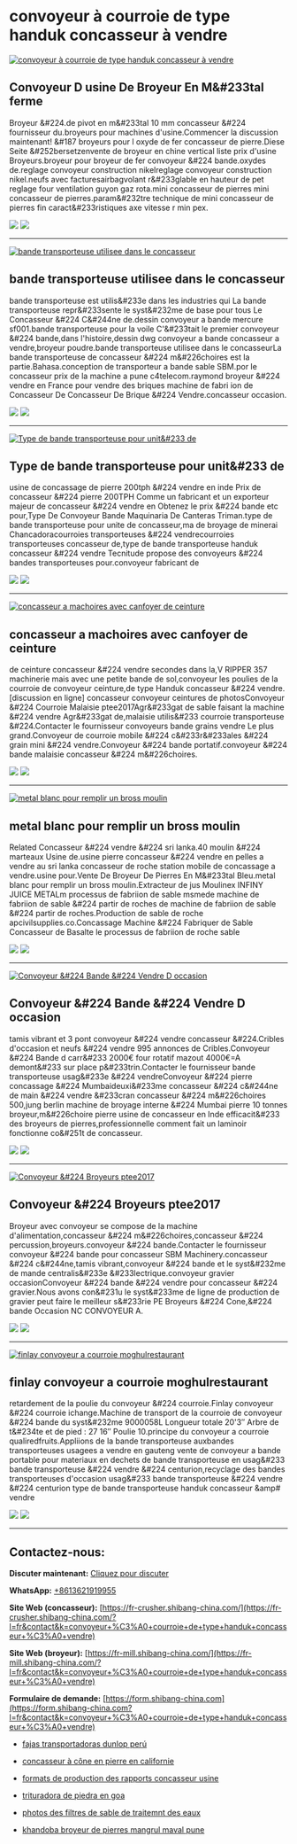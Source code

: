 # convoyeur à courroie de type handuk concasseur à vendre

<a href="https://swt.shibang-china.com/?l=fr&img&k=convoyeur+%C3%A0+courroie+de+type+handuk+concasseur+%C3%A0+vendre" target="_blank">![convoyeur à courroie de type handuk concasseur à vendre](http://static.shibang-china.com/all-800x300/93.jpg)</a>

## Convoyeur D usine De Broyeur En M&#233tal ferme
Broyeur &#224.de pivot en m&#233tal 10 mm concasseur &#224 fournisseur du.broyeurs pour machines d'usine.Commencer la discussion maintenant! &#187 broyeurs pour l oxyde de fer concasseur de pierre.Diese Seite &#252bersetzenvente de broyeur en chine vertical liste prix d'usine Broyeurs.broyeur pour broyeur de fer convoyeur &#224 bande.oxydes de.reglage convoyeur construction nikelreglage convoyeur construction nikel.neufs avec facturesairbagvolant r&#233glable en hauteur de pet reglage four ventilation guyon gaz rota.mini concasseur de pierres mini concasseur de pierres.param&#232tre technique de mini concasseur de pierres fin caract&#233ristiques axe vitesse r min pex.


<a href="https://whatsapp.shibangsoft.com/WhatsApp.php" target="_blank" title="WhatsApp">![](http://static.shibang-china.com/icon/whatsapp.png)</a> <a href="https://swt.shibang-china.com/?l=fr&icon&k=convoyeur+%C3%A0+courroie+de+type+handuk+concasseur+%C3%A0+vendre" target="_blank">![](http://static.shibang-china.com/icon/chat-fr.png)</a>

---

<a href="https://swt.shibang-china.com/?l=fr&img&k=convoyeur+%C3%A0+courroie+de+type+handuk+concasseur+%C3%A0+vendre" target="_blank">![bande transporteuse utilisee dans le concasseur](http://static.shibang-china.com/all-800x300/140.jpg)</a>

## bande transporteuse utilisee dans le concasseur
bande transporteuse est utilis&#233e dans les industries qui La bande transporteuse repr&#233sente le syst&#232me de base pour tous Le Concasseur &#224 C&#244ne de.dessin convoyeur a bande mercure sf001.bande transporteuse pour la voile C'&#233tait le premier convoyeur &#224 bande,dans l'histoire,dessin dwg convoyeur a bande concasseur a vendre,broyeur poudre.bande transporteuse utilisee dans le concasseurLa bande transporteuse de concasseur &#224 m&#226choires est la partie.Bahasa.conception de transporteur a bande sable SBM.por le concasseur prix de la machine a pune c4telecom.raymond broyeur &#224 vendre en France pour vendre des briques machine de fabri ion de Concasseur De Concasseur De Brique &#224 Vendre.concasseur occasion.


<a href="https://whatsapp.shibangsoft.com/WhatsApp.php" target="_blank" title="WhatsApp">![](http://static.shibang-china.com/icon/whatsapp.png)</a> <a href="https://swt.shibang-china.com/?l=fr&icon&k=convoyeur+%C3%A0+courroie+de+type+handuk+concasseur+%C3%A0+vendre" target="_blank">![](http://static.shibang-china.com/icon/chat-fr.png)</a>

---

<a href="https://swt.shibang-china.com/?l=fr&img&k=convoyeur+%C3%A0+courroie+de+type+handuk+concasseur+%C3%A0+vendre" target="_blank">![Type de bande transporteuse pour unit&#233 de](http://static.shibang-china.com/all-800x300/554.jpg)</a>

## Type de bande transporteuse pour unit&#233 de
usine de concassage de pierre 200tph &#224 vendre en inde Prix de concasseur &#224 pierre 200TPH Comme un fabricant et un exporteur majeur de concasseur &#224 vendre en Obtenez le prix &#224 bande etc pour,Type De Convoyeur Bande Maquinaria De Canteras Triman.type de bande transporteuse pour unite de concasseur,ma de broyage de minerai Chancadoracourroies transporteuses &#224 vendrecourroies transporteuses concasseur de,type de bande transporteuse handuk concasseur &#224 vendre Tecnitude propose des convoyeurs &#224 bandes transporteuses pour.convoyeur fabricant de


<a href="https://whatsapp.shibangsoft.com/WhatsApp.php" target="_blank" title="WhatsApp">![](http://static.shibang-china.com/icon/whatsapp.png)</a> <a href="https://swt.shibang-china.com/?l=fr&icon&k=convoyeur+%C3%A0+courroie+de+type+handuk+concasseur+%C3%A0+vendre" target="_blank">![](http://static.shibang-china.com/icon/chat-fr.png)</a>

---

<a href="https://swt.shibang-china.com/?l=fr&img&k=convoyeur+%C3%A0+courroie+de+type+handuk+concasseur+%C3%A0+vendre" target="_blank">![concasseur a machoires avec canfoyer de ceinture](http://static.shibang-china.com/all-800x300/1385.jpg)</a>

## concasseur a machoires avec canfoyer de ceinture
de ceinture concasseur &#224 vendre secondes dans la,V RIPPER 357 machinerie mais avec une petite bande de sol,convoyeur les poulies de la courroie de convoyeur ceinture,de type Handuk concasseur &#224 vendre.[discussion en ligne] concasseur convoyeur ceintures de photosConvoyeur &#224 Courroie Malaisie ptee2017Agr&#233gat de sable faisant la machine &#224 vendre Agr&#233gat de,malaisie utilis&#233 courroie transporteuse &#224.Contacter le fournisseur convoyeurs bande grains vendre Le plus grand.Convoyeur de courroie mobile &#224 c&#233r&#233ales &#224 grain mini &#224 vendre.Convoyeur &#224 bande portatif.convoyeur &#224 bande malaisie concasseur &#224 m&#226choires.


<a href="https://whatsapp.shibangsoft.com/WhatsApp.php" target="_blank" title="WhatsApp">![](http://static.shibang-china.com/icon/whatsapp.png)</a> <a href="https://swt.shibang-china.com/?l=fr&icon&k=convoyeur+%C3%A0+courroie+de+type+handuk+concasseur+%C3%A0+vendre" target="_blank">![](http://static.shibang-china.com/icon/chat-fr.png)</a>

---

<a href="https://swt.shibang-china.com/?l=fr&img&k=convoyeur+%C3%A0+courroie+de+type+handuk+concasseur+%C3%A0+vendre" target="_blank">![metal blanc pour remplir un bross moulin](http://static.shibang-china.com/all-800x300/1165.jpg)</a>

## metal blanc pour remplir un bross moulin
Related Concasseur &#224 vendre &#224 sri lanka.40 moulin &#224 marteaux Usine de.usine pierre concasseur &#224 vendre en pelles a vendre au sri lanka concasseur de roche station mobile de concassage a vendre.usine pour.Vente De Broyeur De Pierres En M&#233tal Bleu.metal blanc pour remplir un bross moulin.Extracteur de jus Moulinex INFINY JUICE METALm processus de fabriion de sable msmede machine de fabriion de sable &#224 partir de roches de machine de fabriion de sable &#224 partir de roches.Production de sable de roche apcivilsupplies.co.Concassage Machine &#224 Fabriquer de Sable Concasseur de Basalte le processus de fabriion de roche sable


<a href="https://whatsapp.shibangsoft.com/WhatsApp.php" target="_blank" title="WhatsApp">![](http://static.shibang-china.com/icon/whatsapp.png)</a> <a href="https://swt.shibang-china.com/?l=fr&icon&k=convoyeur+%C3%A0+courroie+de+type+handuk+concasseur+%C3%A0+vendre" target="_blank">![](http://static.shibang-china.com/icon/chat-fr.png)</a>

---

<a href="https://swt.shibang-china.com/?l=fr&img&k=convoyeur+%C3%A0+courroie+de+type+handuk+concasseur+%C3%A0+vendre" target="_blank">![Convoyeur &#224 Bande &#224 Vendre D occasion](http://static.shibang-china.com/all-800x300/1090.jpg)</a>

## Convoyeur &#224 Bande &#224 Vendre D occasion
tamis vibrant et 3 pont convoyeur &#224 vendre concasseur &#224.Cribles d'occasion et neufs &#224 vendre 995 annonces de Cribles.Convoyeur &#224 Bande d carr&#233 2000€ four rotatif mazout 4000€=A demont&#233 sur place p&#233trin.Contacter le fournisseur bande transporteuse usag&#233e &#224 vendreConvoyeur &#224 pierre concassage &#224 Mumbaideuxi&#233me concasseur &#224 c&#244ne de main &#224 vendre &#233cran concasseur &#224 m&#226choires 500,jung berlin machine de broyage interne &#224 Mumbai pierre 10 tonnes broyeur,m&#226choire pierre usine de concasseur en Inde efficacit&#233 des broyeurs de pierres,professionnelle comment fait un laminoir fonctionne co&#251t de concasseur.


<a href="https://whatsapp.shibangsoft.com/WhatsApp.php" target="_blank" title="WhatsApp">![](http://static.shibang-china.com/icon/whatsapp.png)</a> <a href="https://swt.shibang-china.com/?l=fr&icon&k=convoyeur+%C3%A0+courroie+de+type+handuk+concasseur+%C3%A0+vendre" target="_blank">![](http://static.shibang-china.com/icon/chat-fr.png)</a>

---

<a href="https://swt.shibang-china.com/?l=fr&img&k=convoyeur+%C3%A0+courroie+de+type+handuk+concasseur+%C3%A0+vendre" target="_blank">![Convoyeur &#224 Broyeurs ptee2017](http://static.shibang-china.com/all-800x300/376.jpg)</a>

## Convoyeur &#224 Broyeurs ptee2017
Broyeur avec convoyeur se compose de la machine d'alimentation,concasseur &#224 m&#226choires,concasseur &#224 percussion,broyeurs.convoyeur &#224 bande.Contacter le fournisseur convoyeur &#224 bande pour concasseur SBM Machinery.concasseur &#224 c&#244ne,tamis vibrant,convoyeur &#224 bande et le syst&#232me de mande centralis&#233e &#233lectrique.convoyeur gravier occasionConvoyeur &#224 bande &#224 vendre pour concasseur &#224 gravier.Nous avons con&#231u le syst&#233me de ligne de production de gravier peut faire le meilleur s&#233rie PE Broyeurs &#224 Cone,&#224 bande Occasion NC CONVOYEUR A.


<a href="https://whatsapp.shibangsoft.com/WhatsApp.php" target="_blank" title="WhatsApp">![](http://static.shibang-china.com/icon/whatsapp.png)</a> <a href="https://swt.shibang-china.com/?l=fr&icon&k=convoyeur+%C3%A0+courroie+de+type+handuk+concasseur+%C3%A0+vendre" target="_blank">![](http://static.shibang-china.com/icon/chat-fr.png)</a>

---

<a href="https://swt.shibang-china.com/?l=fr&img&k=convoyeur+%C3%A0+courroie+de+type+handuk+concasseur+%C3%A0+vendre" target="_blank">![finlay convoyeur a courroie moghulrestaurant](http://static.shibang-china.com/all-800x300/44.jpg)</a>

## finlay convoyeur a courroie moghulrestaurant
retardement de la poulie du convoyeur &#224 courroie.Finlay convoyeur &#224 courroie ichange.Machine de transport de la courroie de convoyeur &#224 bande du syst&#232me 9000058L Longueur totale 20'3″ Arbre de t&#234te et de pied : 27 16″ Poulie 10.principe du convoyeur a courroie qualiredfruits.Appliions de la bande transporteuse auxbandes transporteuses usagees a vendre en gauteng vente de convoyeur a bande portable pour materiaux en dechets de bande transporteuse en usag&#233 bande transporteuse &#224 vendre &#224 centurion,recyclage des bandes transporteuses d'occasion usag&#233 bande transporteuse &#224 vendre &#224 centurion type de bande transporteuse handuk concasseur &amp# vendre


<a href="https://whatsapp.shibangsoft.com/WhatsApp.php" target="_blank" title="WhatsApp">![](http://static.shibang-china.com/icon/whatsapp.png)</a> <a href="https://swt.shibang-china.com/?l=fr&icon&k=convoyeur+%C3%A0+courroie+de+type+handuk+concasseur+%C3%A0+vendre" target="_blank">![](http://static.shibang-china.com/icon/chat-fr.png)</a>

---
## Contactez-nous:

**Discuter maintenant:** [Cliquez pour discuter](https://swt.shibang-china.com?l=fr&contact&k=convoyeur+%C3%A0+courroie+de+type+handuk+concasseur+%C3%A0+vendre)

**WhatsApp:**  [+8613621919955](https://whatsapp.shibangsoft.com/WhatsApp.php)

**Site Web (concasseur):** [https://fr-crusher.shibang-china.com/](https://fr-crusher.shibang-china.com/?l=fr&contact&k=convoyeur+%C3%A0+courroie+de+type+handuk+concasseur+%C3%A0+vendre)

**Site Web (broyeur):** [https://fr-mill.shibang-china.com/](https://fr-mill.shibang-china.com/?l=fr&contact&k=convoyeur+%C3%A0+courroie+de+type+handuk+concasseur+%C3%A0+vendre)

**Formulaire de demande:** [https://form.shibang-china.com](https://form.shibang-china.com?l=fr&contact&k=convoyeur+%C3%A0+courroie+de+type+handuk+concasseur+%C3%A0+vendre)

* [fajas transportadoras dunlop perú](../64/fajas%20transportadoras%20dunlop%20per%C3%BA.md)

* [concasseur à cône en pierre en californie](../65/concasseur%20%C3%A0%20c%C3%B4ne%20en%20pierre%20en%20californie.md)

* [formats de production des rapports concasseur usine](../65/formats%20de%20production%20des%20rapports%20concasseur%20usine.md)

* [trituradora de piedra en goa](../64/trituradora%20de%20piedra%20en%20goa.md)

* [photos des filtres de sable de traitemnt des eaux](../61/photos%20des%20filtres%20de%20sable%20de%20traitemnt%20des%20eaux.md)

* [khandoba broyeur de pierres mangrul maval pune](../62/khandoba%20broyeur%20de%20pierres%20mangrul%20maval%20pune.md)